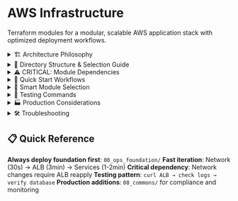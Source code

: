 # AWS Infrastructure

Terraform modules for a modular, scalable AWS application stack with optimized deployment workflows.

<details>
<summary>🏗️ Architecture Philosophy</summary>

**Modular Design**: Each directory = deployable unit with specific purpose
**Dependency Chain**: Deploy in numerical order, fast modules separate from slow ones
**Shared Resources**: ALB and network infrastructure shared across services

</details>

<details>
<summary>📁 Directory Structure & Selection Guide</summary>

| Module | Deploy Time | Purpose | When to Use |
|--------|-------------|---------|-------------|
| `00_ops_foundation/` | 1-2 min | State bucket + terraform user | **Always required first** |
| `01_cognito_user_pool/` | 1-2 min | User authentication | Need user login/signup |
| `02_network/` | 30-45 sec | VPC, subnets, ECR | **Always required** |
| `02a_alb/` | 2-5 min | Shared load balancer | Need public web access |
| `03_rds/` | 5-10 min | PostgreSQL database | Need persistent data |
| `04_ec2/` | 1-2 min | Compute instances | Need traditional servers |
| `10_ecs/` | 1-2 min | Container orchestration | Need containerized apps |
| `08_commons/` | 1-3 min | Logging, security, storage | Production requirements |
| `09_svc_user/` | 30 sec | External access credentials | CI/CD or external integrations |

</details>

<details>
<summary>⚠️ CRITICAL: Module Dependencies</summary>

### **Network ↔ ALB Dependency**
**Problem**: Network subnet changes break ALB module
**Solution**: Subnets protected by `prevent_destroy = true`

```bash
# ❌ DANGEROUS: This breaks ALB
cd 02_network && terraform apply -var="subnet_cidr_block=10.0.2.0/24"

# ✅ SAFE: Intentional subnet change
cd 02_network && terraform apply -replace="aws_subnet.app_vpc_sn" -replace="aws_subnet.subnet_ha_2" 
cd 02a_alb && terraform apply  # REQUIRED after network changes
```

### **ALB ↔ Services Dependency**
EC2 and ECS modules register with shared ALB. Deploy ALB before services.

```bash
# ✅ CORRECT ORDER
02_network → 02a_alb → 04_ec2/10_ecs

# ❌ WILL FAIL
04_ec2 before 02a_alb (cannot find ALB)
```

</details>

<details>
<summary>🚀 Quick Start Workflows</summary>

### **Minimal Setup (Development)**
```bash
# Foundation
cd 00_ops_foundation/00_state_bucket && terraform init && terraform apply
cd ../01_terraform_user && terraform init && terraform apply

# Core Infrastructure
cd ../../02_network && terraform init && terraform apply      # 30s - Fast
cd ../02a_alb && terraform init && terraform apply           # 3min - Slow
cd ../04_ec2 && terraform init && terraform apply            # 1min - Medium

# Test
curl $(cd 02a_alb && terraform output -raw application_url)/api/
```

### **Production Setup**
```bash
# Add database and monitoring
cd 03_rds && terraform init && terraform apply               # 8min - Very slow
cd ../08_commons/cloudtrail && terraform init && terraform apply
cd ../cloudwatch-logs && terraform init && terraform apply
```

### **Container Workload**
```bash
# Replace/add EC2 with ECS
cd 10_ecs && terraform init && terraform apply               # 2min - Medium
curl $(cd 02a_alb && terraform output -raw application_url)/
```

</details>

<details>
<summary>🎯 Smart Module Selection</summary>

**Choose based on your needs:**

| Use Case | Required Modules | Optional Modules |
|----------|------------------|------------------|
| **Static Website** | `00`, `02`, `02a` | `08_commons` (logging) |
| **API Backend** | `00`, `02`, `02a`, `04_ec2`, `03_rds` | `08_commons`, `09_svc_user` |
| **Container App** | `00`, `02`, `02a`, `10_ecs` | `03_rds`, `08_commons` |
| **Full Production** | All modules | - |

</details>

<details>
<summary>🧪 Testing Commands</summary>

### **Network Connectivity**
```bash
# Test ALB health
curl $(cd 02a_alb && terraform output -raw application_url)
# Expected: "Service not found" (404) - ALB working, no services registered

# Test service paths
curl $(cd 02a_alb && terraform output -raw application_url)/api/    # → EC2
curl $(cd 02a_alb && terraform output -raw application_url)/        # → ECS
```

### **Database Connection**
```bash
# Quick connection test
cd 03_rds && psql $(terraform output -raw db_connection_string) -c "SELECT version();"
```

### **Container Deployment**
```bash
# Get ECR URL and push image
cd 02_network && echo $(terraform output -raw ecr_repo_url)
docker tag myapp:latest $(terraform output -raw ecr_repo_url):latest
aws ecr get-login-password --region us-east-1 | docker login --username AWS --password-stdin $(terraform output -raw ecr_repo_url)
docker push $(terraform output -raw ecr_repo_url):latest
```

### **Auto-Scaling Test**
```bash
# Generate load to trigger scaling
hey -n 1000 -c 10 $(cd 02a_alb && terraform output -raw application_url)/api/
aws ecs describe-services --cluster the-awesome-app-cluster --services the-awesome-app-service --query 'services[0].desiredCount'
```

</details>

<details>
<summary>🏭 Production Considerations</summary>

### **Performance Optimization**
- **Fast deployment**: Keep network and ALB stable, iterate on services
- **Parallel deployment**: Network + RDS can deploy simultaneously  
- **Blue/green**: Use ECS for zero-downtime deployments

### **Cost Management**
- **Development**: Skip `08_commons`, use `t3.micro` instances
- **Production**: Enable CloudTrail, use reserved instances
- **Multi-environment**: Separate state buckets per environment

### **Security Best Practices**
- **Credentials**: Always use terraform_user after foundation setup
- **Networks**: Single subnet for simplicity, HA subnet auto-calculated
- **Encryption**: KMS keys in `08_commons` for production data

</details>

<details>
<summary>🛠️ Troubleshooting</summary>

### **Common Issues**
```bash
# ALB timing out
aws elbv2 describe-target-health --target-group-arn $(cd 02a_alb && terraform output -raw alb_arn)

# Service not responding  
aws ecs list-tasks --cluster the-awesome-app-cluster --service the-awesome-app-service
aws ecs describe-tasks --cluster the-awesome-app-cluster --tasks <task-id>

# Database connection failed
cd 03_rds && terraform output db_endpoint
aws rds describe-db-instances --db-instance-identifier the-awesome-app-db
```

### **Recovery Procedures**
```bash
# Reset ALB configuration
cd 02a_alb && terraform destroy && terraform apply

# Force ECS redeployment  
aws ecs update-service --cluster the-awesome-app-cluster --service the-awesome-app-service --force-new-deployment

# Unlock stuck state
terraform force-unlock <lock-id>  # Only with explicit approval
```

</details>

## 📋 Quick Reference

**Always deploy foundation first**: `00_ops_foundation/`
**Fast iteration**: Network (30s) → ALB (3min) → Services (1-2min)
**Critical dependency**: Network changes require ALB reapply
**Testing pattern**: `curl ALB → check logs → verify database`
**Production additions**: `08_commons/` for compliance and monitoring